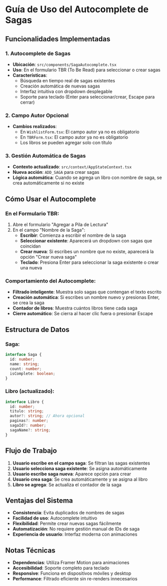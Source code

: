 # Guía de Uso del Autocomplete de Sagas

## Funcionalidades Implementadas

### 1. Autocomplete de Sagas
- **Ubicación**: `src/components/SagaAutocomplete.tsx`
- **Uso**: En el formulario TBR (To Be Read) para seleccionar o crear sagas
- **Características**:
  - Búsqueda en tiempo real de sagas existentes
  - Creación automática de nuevas sagas
  - Interfaz intuitiva con dropdown desplegable
  - Soporte para teclado (Enter para seleccionar/crear, Escape para cerrar)

### 2. Campo Autor Opcional
- **Cambios realizados**:
  - En `WishlistForm.tsx`: El campo autor ya no es obligatorio
  - En `TBRForm.tsx`: El campo autor ya no es obligatorio
  - Los libros se pueden agregar solo con título

### 3. Gestión Automática de Sagas
- **Contexto actualizado**: `src/context/AppStateContext.tsx`
- **Nueva acción**: `ADD_SAGA` para crear sagas
- **Lógica automática**: Cuando se agrega un libro con nombre de saga, se crea automáticamente si no existe

## Cómo Usar el Autocomplete

### En el Formulario TBR:
1. Abre el formulario "Agregar a Pila de Lectura"
2. En el campo "Nombre de la Saga":
   - **Escribir**: Comienza a escribir el nombre de la saga
   - **Seleccionar existente**: Aparecerá un dropdown con sagas que coincidan
   - **Crear nueva**: Si escribes un nombre que no existe, aparecerá la opción "Crear nueva saga"
   - **Teclado**: Presiona Enter para seleccionar la saga existente o crear una nueva

### Comportamiento del Autocomplete:
- **Filtrado inteligente**: Muestra solo sagas que contengan el texto escrito
- **Creación automática**: Si escribes un nombre nuevo y presionas Enter, se crea la saga
- **Contador de libros**: Muestra cuántos libros tiene cada saga
- **Cierre automático**: Se cierra al hacer clic fuera o presionar Escape

## Estructura de Datos

### Saga:
```typescript
interface Saga {
  id: number;
  name: string;
  count: number;
  isComplete: boolean;
}
```

### Libro (actualizado):
```typescript
interface Libro {
  id: number;
  titulo: string;
  autor?: string; // Ahora opcional
  paginas?: number;
  sagaId?: number;
  sagaName?: string;
}
```

## Flujo de Trabajo

1. **Usuario escribe en el campo saga**: Se filtran las sagas existentes
2. **Usuario selecciona saga existente**: Se asigna automáticamente
3. **Usuario escribe saga nueva**: Aparece opción para crear
4. **Usuario crea saga**: Se crea automáticamente y se asigna al libro
5. **Libro se agrega**: Se actualiza el contador de la saga

## Ventajas del Sistema

- **Consistencia**: Evita duplicados de nombres de sagas
- **Facilidad de uso**: Autocomplete intuitivo
- **Flexibilidad**: Permite crear nuevas sagas fácilmente
- **Automatización**: No requiere gestión manual de IDs de saga
- **Experiencia de usuario**: Interfaz moderna con animaciones

## Notas Técnicas

- **Dependencias**: Utiliza Framer Motion para animaciones
- **Accesibilidad**: Soporte completo para teclado
- **Responsive**: Funciona en dispositivos móviles y desktop
- **Performance**: Filtrado eficiente sin re-renders innecesarios 